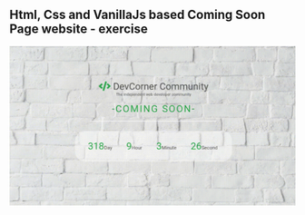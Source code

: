 Html, Css and VanillaJs based Coming Soon Page website - exercise
---

![ComingSoonPage](https://github.com/r4nd3l/ComingSoonPage/blob/master/img/sample.gif)
